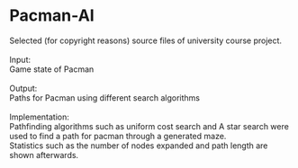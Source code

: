 # Pacman-AI

Selected (for copyright reasons) source files of university course project. <br />
<br />
Input: <br />
Game state of Pacman <br />
<br />
Output: <br />
Paths for Pacman using different search algorithms <br />
<br />
Implementation: <br />
Pathfinding algorithms such as uniform cost search and A star search were used to find a path for pacman through a generated maze.<br />
Statistics such as the number of nodes expanded and path length are shown afterwards.
